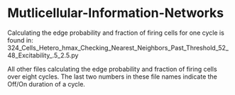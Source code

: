 # Mutlicellular-Information-Networks

Calculating the edge probability and fraction of firing cells for one cycle is found in:
324_Cells_Hetero_hmax_Checking_Nearest_Neighbors_Past_Threshold_52_48_Excitability_.5_2.5.py

All other files calculating the edge probability and fraction of firing cells over eight cycles. The last two numbers in these file names indicate the Off/On duration of a cycle.





